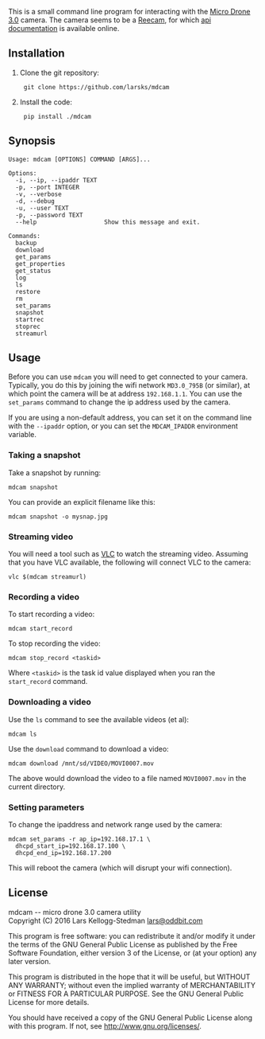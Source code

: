 This is a small command line program for interacting with the 
[Micro Drone 3.0][md] camera.  The camera seems to be a [Reecam][],
for which [api documentation][api] is available online.

[reecam]: http://wiki.reecam.cn/

## Installation

1. Clone the git repository:

        git clone https://github.com/larsks/mdcam

1. Install the code:

        pip install ./mdcam

## Synopsis

    Usage: mdcam [OPTIONS] COMMAND [ARGS]...

    Options:
      -i, --ip, --ipaddr TEXT
      -p, --port INTEGER
      -v, --verbose
      -d, --debug
      -u, --user TEXT
      -p, --password TEXT
      --help                   Show this message and exit.

    Commands:
      backup
      download
      get_params
      get_properties
      get_status
      log
      ls
      restore
      rm
      set_params
      snapshot
      startrec
      stoprec
      streamurl

## Usage

Before you can use `mdcam` you will need to get connected to your
camera.  Typically, you do this by joining the wifi network
`MD3.0_795B` (or similar), at which point the camera will be at
address `192.168.1.1`.  You can use the `set_params` command to change
the ip address used by the camera.

If you are using a non-default address, you can set it on the command
line with the `--ipaddr` option, or you can set the `MDCAM_IPADDR`
environment variable.

### Taking a snapshot

Take a snapshot by running:

    mdcam snapshot

You can provide an explicit filename like this:

    mdcam snapshot -o mysnap.jpg

### Streaming video

You will need a tool such as [VLC][] to watch the streaming video.
Assuming that you have VLC available, the following will connect VLC
to the camera:

    vlc $(mdcam streamurl)

[vlc]: http://www.videolan.org/vlc/index.html

### Recording a video

To start recording a video:

    mdcam start_record

To stop recording the video:

    mdcam stop_record <taskid>

Where `<taskid>` is the task id value displayed when you ran the
`start_record` command.

### Downloading a video

Use the `ls` command to see the available videos (et al):

    mdcam ls

Use the `download` command to download a video:

    mdcam download /mnt/sd/VIDEO/MOVI0007.mov

The above would download the video to a file named `MOVI0007.mov` in
the current directory.

### Setting parameters

To change the ipaddress and network range used by the camera:

    mdcam set_params -r ap_ip=192.168.17.1 \
      dhcpd_start_ip=192.168.17.100 \
      dhcpd_end_ip=192.168.17.200

This will reboot the camera (which will disrupt your wifi connection).

## License

mdcam -- micro drone 3.0 camera utility  
Copyright (C) 2016 Lars Kellogg-Stedman <lars@oddbit.com>

This program is free software: you can redistribute it and/or modify
it under the terms of the GNU General Public License as published by
the Free Software Foundation, either version 3 of the License, or
(at your option) any later version.

This program is distributed in the hope that it will be useful,
but WITHOUT ANY WARRANTY; without even the implied warranty of
MERCHANTABILITY or FITNESS FOR A PARTICULAR PURPOSE.  See the
GNU General Public License for more details.

You should have received a copy of the GNU General Public License
along with this program.  If not, see <http://www.gnu.org/licenses/>.

[md]: http://microdrone.co.uk/
[api]: http://wiki.reecam.cn/CGI/Overview

